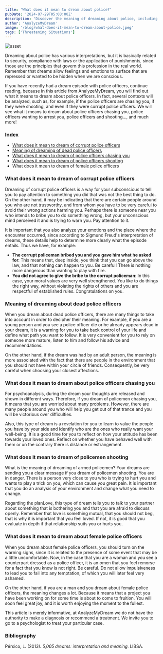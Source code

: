 ```yaml
---
title: 'What does it mean to dream about police?'
pubDate: '2024-07-29T05:00:00Z'
description: 'Discover the meaning of dreaming about police, including interpretations about corrupt police, dead police, police chasing you, shooting and female police.'
author: 'AnalyzeMyDream'
image: '/blog/what-does-it-mean-to-dream-about-police.jpeg'
tags: ['Threatening Situations']
---
```


![asset](/blog/what-does-it-mean-to-dream-about-police.jpeg)

Dreaming about police has various interpretations, but it is basically related to security, compliance with laws or the application of punishments, since those are the principles that govern this profession in the real world. Remember that dreams allow feelings and emotions to surface that are repressed or wanted to be hidden when we are conscious.

If you have recently had a dream episode with police officers, continue reading, because in this article from AnalyzeMyDream, you will find out what it means to dream about police officers. In fact, several contexts will be analyzed, such as, for example, if the police officers are chasing you, if they were shooting, and even if they were corrupt police officers. We will see what it means to dream about police officers chasing you, police officers wanting to arrest you, police officers and shooting..., and much more!

### Index

- [What does it mean to dream of corrupt police officers](#what-does-it-mean-to-dream-of-corrupt-police-officers)
- [Meaning of dreaming of dead police officers](#meaning-of-dreaming-of-dead-police-officers)
- [What does it mean to dream of police officers chasing you](#what-does-it-mean-to-dream-of-police-officers-chasing-you)
- [What does it mean to dream of police officers shooting](#what-does-it-mean-to-dream-of-police-officers-shooting)
- [What does it mean to dream of female police officers](#what-does-it-mean-to-dream-of-female-police-officers)

### What does it mean to dream of corrupt police officers

Dreaming of corrupt police officers is a way for your subconscious to tell you to pay attention to something you did that was not the best thing to do. On the other hand, it may be indicating that there are certain people around you who are not trustworthy, and from whom you have to be very careful to avoid their wrong actions harming you. Perhaps there is someone near you who intends to bribe you to do something wrong, but your unconscious mind perceived it and is trying to warn you. Pay attention to it.

It is important that you also analyze your emotions and the place where the encounter occurred, since according to Sigmund Freud's interpretation of dreams, these details help to determine more clearly what the episode entails. Thus we have, for example:

- **The corrupt policeman bribed you and you gave him what he asked for**: This means that, deep inside, you think that you can go above the law, and that nothing can happen to you. Be careful! There is nothing more dangerous than wanting to play with fire.
- **You did not agree to give the bribe to the corrupt policeman**: In this case, your moral values ​​are very well strengthened. You like to do things the right way, without violating the rights of others and you are respectful of established rules. Congratulations on you.

### Meaning of dreaming about dead police officers

When you dream about dead police officers, there are many things to take into account in order to decipher their meaning. For example, if you are a young person and you see a police officer die or he already appears dead in your dream, it is a warning for you to take back control of your life and define what path you want to follow. It is very convenient for you to rely on someone more mature, listen to him and follow his advice and recommendations.

On the other hand, if the dream was had by an adult person, the meaning is more associated with the fact that there are people in the environment that you should not have within your circle of friends. Consequently, be very careful when choosing your closest affections.

### What does it mean to dream about police officers chasing you

For psychoanalysis, during the dream your thoughts are released and shown in different ways. Therefore, if you dream of policemen chasing you, it means that you are worried about many problems. However, there are many people around you who will help you get out of that trance and you will be victorious over difficulties.

Also, this type of dream is a revelation for you to learn to value the people you have by your side and identify who are the ones who really want your well-being. It is a good time for you to reflect on how your attitude has been towards your loved ones. Reflect on whether you have behaved well with them or on the contrary there is distance or estrangement.

### What does it mean to dream of policemen shooting

What is the meaning of dreaming of armed policemen? Your dreams are sending you a clear message if you dream of policemen shooting. You are in danger. There is a person very close to you who is trying to hurt you and wants to play a trick on you, which can cause you great pain. It is important that you do an analysis of your environment and change what you need to change.

Regarding the planLove, this type of dream tells you to talk to your partner about something that is bothering you and that you are afraid to discuss openly. Remember that love is something mutual, that you should not beg, that is why it is important that you feel loved. If not, it is good that you evaluate in depth if that relationship suits you or hurts you. 

### What does it mean to dream about female police officers

When you dream about female police officers, you should turn on the warning signs, since it is related to the presence of some event that may be a little uncomfortable. Now, in the case that you are a woman and you see a counterpart dressed as a police officer, it is an omen that you feel remorse for a fact that you know is not right. Be careful. Do not allow impulsiveness to lead you to fall into any temptation, of which you will later feel very ashamed. 

On the other hand, if you are a man and you dream about female police officers, the meaning changes a lot. Because it means that a project you have been working on for some time is about to come to fruition. You will soon feel great joy, and it is worth enjoying the moment to the fullest.

This article is merely informative, at AnalyzeMyDream we do not have the authority to make a diagnosis or recommend a treatment. We invite you to go to a psychologist to treat your particular case.

### Bibliography

Pérsico, L. (2013). *5,005 dreams: interpretation and meaning*. LIBSA.